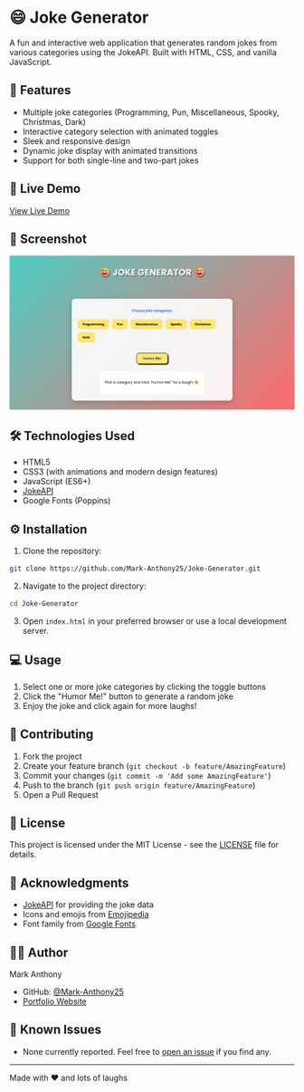 # 😄 Joke Generator

A fun and interactive web application that generates random jokes from various categories using the JokeAPI. Built with HTML, CSS, and vanilla JavaScript.

## 🌟 Features

- Multiple joke categories (Programming, Pun, Miscellaneous, Spooky, Christmas, Dark)
- Interactive category selection with animated toggles
- Sleek and responsive design
- Dynamic joke display with animated transitions
- Support for both single-line and two-part jokes

## 🚀 Live Demo

[View Live Demo](https://joke-generator-mark-anthony25s-projects.vercel.app/)

## 📸 Screenshot

![Joke Generator Screenshot](Sample%20UI.png)

## 🛠️ Technologies Used

- HTML5
- CSS3 (with animations and modern design features)
- JavaScript (ES6+)
- [JokeAPI](https://v2.jokeapi.dev/)
- Google Fonts (Poppins)

## ⚙️ Installation

1. Clone the repository:
```bash
git clone https://github.com/Mark-Anthony25/Joke-Generator.git
```

2. Navigate to the project directory:
```bash
cd Joke-Generator
```

3. Open `index.html` in your preferred browser or use a local development server.

## 💻 Usage

1. Select one or more joke categories by clicking the toggle buttons
2. Click the "Humor Me!" button to generate a random joke
3. Enjoy the joke and click again for more laughs!

## 🤝 Contributing

1. Fork the project
2. Create your feature branch (`git checkout -b feature/AmazingFeature`)
3. Commit your changes (`git commit -m 'Add some AmazingFeature'`)
4. Push to the branch (`git push origin feature/AmazingFeature`)
5. Open a Pull Request

## 📝 License

This project is licensed under the MIT License - see the [LICENSE](LICENSE) file for details.

## 🙏 Acknowledgments

- [JokeAPI](https://v2.jokeapi.dev/) for providing the joke data
- Icons and emojis from [Emojipedia](https://emojipedia.org/)
- Font family from [Google Fonts](https://fonts.google.com/)

## 👨‍💻 Author

Mark Anthony
- GitHub: [@Mark-Anthony25](https://github.com/Mark-Anthony25)
- [Portfolio Website](https://portfolio-website-lemon-one.vercel.app/)

## 🐛 Known Issues

- None currently reported. Feel free to [open an issue](https://github.com/Mark-Anthony25/Joke-Generator/issues) if you find any.

---
Made with ❤️ and lots of laughs